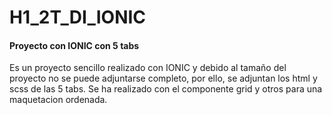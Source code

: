 # H1_2T_DI_IONIC

#### Proyecto con IONIC con 5 tabs

Es un proyecto sencillo realizado con IONIC y debido al tamaño del proyecto no se puede adjuntarse completo, por ello, se adjuntan los html y scss de las 5 tabs.
Se ha realizado con el componente grid y otros para una maquetacion ordenada.
